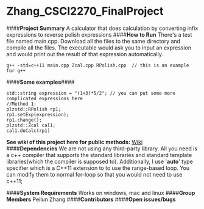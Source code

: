 # Zhang_CSCI2270_FinalProject
####**Project	Summary**
A calculator that does calculation by converting infix expressions to reverse polish expressions
####**How	to	Run**
There's a test file named main.cpp. Download all the files to the same directory and compile all the files.
The executable would ask you to input an expression and would print out the result of that expression automatically.


    g++ -std=c++11 main.cpp Zcal.cpp RPolish.cpp  // this is an example for g++
    
####**Some examples**####


    std::string expression = "(1+3)*5/2"; // you can put some more complicated expressions here
    //Method 1:
    plzstd::RPolish rp1;
    rp1.setExp(expression);
    rp1.change();
    plzstd::Zcal cal1;
    cal1.doCalc(rp1)
__See wiki of this project here for public methods:__ [Wiki](https://github.com/Pezhin/Zhang_CSCI2270_FinalProject/wiki)    
####**Dependencies**
We are not using any third-party library. All you need is a c++ compiler that supports the standard libraries and standard template libraries(which the compiler is supposed to). Additionally, I use '**auto**' type specifier which is a C++11 extension to to use the range-based loop. You can modify them to normal for-loop so that you would not need to use c++11;



    
    

####**System	Requirements**
Works on windows, mac and linux
####**Group	Members**
Peilun Zhang
####**Contributors**
####**Open	issues/bugs**

